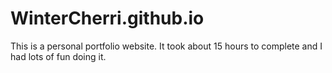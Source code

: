# WinterCherri.github.io
This is a personal portfolio website. It took about 15 hours to complete and I had lots of fun doing it.
